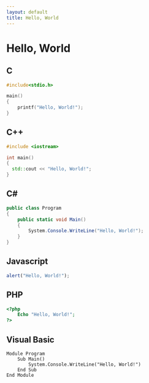 ```yaml
---
layout: default
title: Hello, World
---
```

# Hello, World #

## C ##

```c
#include<stdio.h>

main()
{
    printf("Hello, World!");
}
```


## C++ ##

```c++
#include <iostream>

int main()
{
  std::cout << "Hello, World!";
}
```


## C# ##

```csharp
public class Program
{
	public static void Main()
	{
		System.Console.WriteLine("Hello, World!");
	}
}
```

## Javascript ##

```javascript
alert("Hello, World!");
```

## PHP ##

```php
<?php
	Echo "Hello, World!";
?>
```

## Visual Basic ##

```vbnet
Module Program
	Sub Main()
		System.Console.WriteLine("Hello, World!")
	End Sub 
End Module
```

